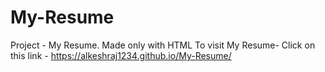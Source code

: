 # My-Resume
Project - My Resume. Made only with HTML 
To visit My Resume-
Click on this link - https://alkeshraj1234.github.io/My-Resume/
